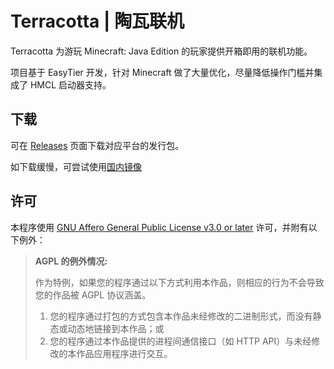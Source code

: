 # Terracotta | 陶瓦联机

Terracotta 为游玩 Minecraft: Java Edition 的玩家提供开箱即用的联机功能。

项目基于 EasyTier 开发，针对 Minecraft 做了大量优化，尽量降低操作门槛并集成了 HMCL 启动器支持。

## 下载

可在 [Releases](https://github.com/burningtnt/Terracotta/releases) 页面下载对应平台的发行包。

如下载缓慢，可尝试使用[国内镜像](https://gitee.com/burningtnt/Terracotta/releases)

## 许可
本程序使用 [GNU Affero General Public License v3.0 or later](https://github.com/burningtnt/Terracotta/blob/master/LICENSE) 许可，并附有以下例外：

> **AGPL 的例外情况:**
>
> 作为特例，如果您的程序通过以下方式利用本作品，则相应的行为不会导致您的作品被 AGPL 协议涵盖。
> 1. 您的程序通过打包的方式包含本作品未经修改的二进制形式，而没有静态或动态地链接到本作品；或
> 2. 您的程序通过本作品提供的进程间通信接口（如 HTTP API）与未经修改的本作品应用程序进行交互。
